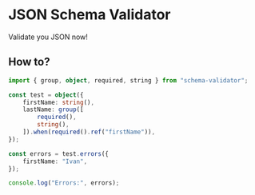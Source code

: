 # JSON Schema Validator

Validate you JSON now!

## How to?

```ts
import { group, object, required, string } from "schema-validator";

const test = object({
    firstName: string(),
    lastName: group([
        required(),
        string(),
    ]).when(required().ref("firstName")),
});

const errors = test.errors({
    firstName: "Ivan",
});

console.log("Errors:", errors);
```
